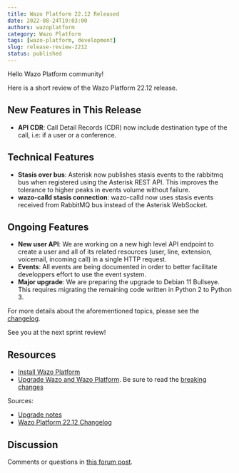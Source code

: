 ```yaml
---
title: Wazo Platform 22.12 Released
date: 2022-08-24T19:03:00
authors: wazoplatform
category: Wazo Platform
tags: [wazo-platform, development]
slug: release-review-2212
status: published
---
```


Hello Wazo Platform community!

Here is a short review of the Wazo Platform 22.12 release.

## New Features in This Release

- **API CDR**: Call Detail Records (CDR) now include destination type of the call, i.e: if a user or a conference.

## Technical Features

- **Stasis over bus**: Asterisk now publishes stasis events to the rabbitmq bus when registered using the Asterisk REST API. This improves the tolerance to higher peaks in events volume without failure.
- **wazo-calld stasis connection**: wazo-calld now uses stasis events received from RabbitMQ bus instead of the Asterisk WebSocket.

## Ongoing Features

- **New user API**: We are working on a new high level API endpoint to create a user and all of its related resources (user, line, extension, voicemail, incoming call) in a single HTTP request.
- **Events**: All events are being documented in order to better facilitate developpers effort to use the event system.
- **Major upgrade**: We are preparing the upgrade to Debian 11 Bullseye. This requires migrating the remaining code written in Python 2 to Python 3.

For more details about the aforementioned topics, please see the [changelog](https://wazo-dev.atlassian.net/issues/?jql=project%3DWAZO%20AND%20fixVersion%3D22.12).

See you at the next sprint review!

<!-- truncate -->

## Resources

- [Install Wazo Platform](https://wazo-platform.org/use-cases)
- [Upgrade Wazo and Wazo Platform](/uc-doc/upgrade/). Be sure to read the
  [breaking changes](/uc-doc/upgrade/upgrade_notes#22-12)

Sources:

- [Upgrade notes](/uc-doc/upgrade/upgrade_notes#22-12)
- [Wazo Platform 22.12 Changelog](https://wazo-dev.atlassian.net/issues/?jql=project%3DWAZO%20AND%20fixVersion%3D22.12)

## Discussion

Comments or questions in
[this forum post](https://wazo-platform.discourse.group/t/blog-wazo-platform-22-12-released).
